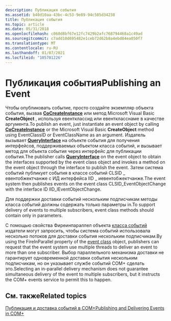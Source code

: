```yaml
---
description: Публикация события
ms.assetid: b40d10aa-43bc-4c53-9e89-94c585d34238
title: Публикация события
ms.topic: article
ms.date: 05/31/2018
ms.openlocfilehash: c060d8bf67e12fc7429b2afc768794468a1c49ad
ms.sourcegitcommit: c7add10d695482e1ceb72d62b8a4ebd84ea050f7
ms.translationtype: MT
ms.contentlocale: ru-RU
ms.lasthandoff: 01/07/2021
ms.locfileid: "105701226"
---
```

# <a name="publishing-an-event"></a><span data-ttu-id="9012e-103">Публикация события</span><span class="sxs-lookup"><span data-stu-id="9012e-103">Publishing an Event</span></span>

<span data-ttu-id="9012e-104">Чтобы опубликовать событие, просто создайте экземпляр объекта события, вызвав [**CoCreateInstance**](/windows/desktop/api/combaseapi/nf-combaseapi-cocreateinstance) или метод Microsoft Visual Basic **CreateObject** , используя евентклассид или евенткласснаме в качестве аргумента.</span><span class="sxs-lookup"><span data-stu-id="9012e-104">To publish an event, just instantiate an event object by calling [**CoCreateInstance**](/windows/desktop/api/combaseapi/nf-combaseapi-cocreateinstance) or the Microsoft Visual Basic **CreateObject** method using EventClassID or EventClassName as an argument.</span></span> <span data-ttu-id="9012e-105">Издатель вызывает [**QueryInterface**](/windows/desktop/api/unknwn/nf-unknwn-iunknown-queryinterface(q)) на объекте события для получения интерфейсов, поддерживаемых объектом класса событий, и вызывает метод для объекта события через интерфейс для публикации события.</span><span class="sxs-lookup"><span data-stu-id="9012e-105">The publisher calls [**QueryInterface**](/windows/desktop/api/unknwn/nf-unknwn-iunknown-queryinterface(q)) on the event object to obtain the interfaces supported by the event class object and invokes a method on the event object through the interface to publish the event.</span></span> <span data-ttu-id="9012e-106">Затем система событий публикует события в классе событий CLSID \_ евентобжектчанже с ИД интерфейса IID \_ иевентобжектчанже.</span><span class="sxs-lookup"><span data-stu-id="9012e-106">The event system then publishes events on the event class CLSID\_EventObjectChange with the interface ID IID\_IEventObjectChange.</span></span>

<span data-ttu-id="9012e-107">Для поддержки доставки событий нескольким подписчикам методы класса событий должны содержать только параметры in.</span><span class="sxs-lookup"><span data-stu-id="9012e-107">To support delivery of events to multiple subscribers, event class methods should contain only in parameters.</span></span>

<span data-ttu-id="9012e-108">С помощью свойства Фиреинпараллел объекта [класса событий](the-com--event-class-object.md) издатели могут запросить, чтобы система событий использовала несколько потоков для доставки события нескольким подписчикам.</span><span class="sxs-lookup"><span data-stu-id="9012e-108">By using the FireInParallel property of the [event class](the-com--event-class-object.md) object, publishers can request that the event system use multiple threads to deliver an event to more than one subscriber.</span></span> <span data-ttu-id="9012e-109">Выбор параллельного механизма доставки не гарантирует одновременной доставки события нескольким подписчикам, но он указывает службе событий COM+ сделать это.</span><span class="sxs-lookup"><span data-stu-id="9012e-109">Selecting an in-parallel delivery mechanism does not guarantee simultaneous delivery of the event to multiple subscribers, but it instructs the COM+ events service to permit this to happen.</span></span>

## <a name="related-topics"></a><span data-ttu-id="9012e-110">См. также</span><span class="sxs-lookup"><span data-stu-id="9012e-110">Related topics</span></span>

<dl> <dt>

[<span data-ttu-id="9012e-111">Публикация и доставка событий в COM+</span><span class="sxs-lookup"><span data-stu-id="9012e-111">Publishing and Delivering Events in COM+</span></span>](publishing-and-delivering-events-in-com-.md)
</dt> </dl>

 

 
